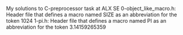 My solutions to C-preprocessor task at ALX SE
0-object_like_macro.h: Header file that defines a macro named SIZE as an abbreviation for the token 1024
1-pi.h: Header file that defines a macro named PI as an abbreviation for the token 3.14159265359
